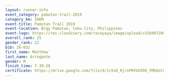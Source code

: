 ```yaml
---
layout: runner-info 
event_category: pamutan-trail-2019 
category_km: 26KM 
event-title: Pamutan Trail 2019 
event-location: Brgy Pamutan, Cebu City, Philippines 
event-logo: https://res.cloudinary.com/raceyaya/image/upload/v1569072806/logo/pamutan-trail_d8abrj.jpg 
overall_rank: 25
gender_rank: 22
bib: 26-032
first_name: Matthew
last_name: Arrogante
gender: M
finish_time: 7-39-28
certificate: https://drive.google.com/file/d/1rXz0_RjrxPRYUUIRO_FMbQzC0C99opTf/view?usp=sharing
---
```

